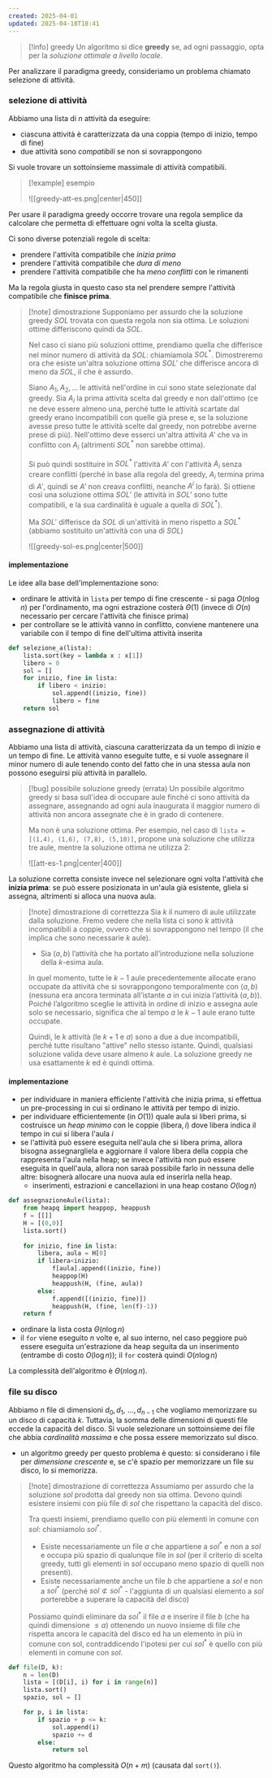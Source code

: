 ```yaml
---
created: 2025-04-01
updated: 2025-04-18T18:41
---
```

> [!info] greedy
> Un algoritmo si dice **greedy** se, ad ogni passaggio, opta per la *soluzione ottimale a livello locale*.

Per analizzare il paradigma greedy, consideriamo un problema chiamato selezione di attività.
### selezione di attività
Abbiamo una lista di $n$ attività da eseguire:
- ciascuna attività è caratterizzata da una coppia $(\text{tempo di inizio, tempo di fine})$
- due attività sono *compatibili* se non si sovrappongono

Si vuole trovare un sottoinsieme massimale di attività compatibili.

>[!example] esempio 
>
>![[greedy-att-es.png|center|450]]

Per usare il paradigma greedy occorre trovare una regola semplice da calcolare che permetta di effettuare ogni volta la scelta giusta.

Ci sono diverse potenziali regole di scelta:
- prendere l'attività compatibile che *inizia prima*
- prendere l'attività compatibile che *dura di meno*
- prendere l'attività compatibile che ha *meno conflitti* con le rimanenti

Ma la regola giusta in questo caso sta nel prendere sempre l'attività compatibile che **finisce prima**.

>[!note] dimostrazione
>Supponiamo per assurdo che la soluzione greedy $SOL$ trovata con questa regola non sia ottima. Le soluzioni ottime differiscono quindi da $SOL$. 
>
>Nel caso ci siano più soluzioni ottime, prendiamo quella che differisce nel minor numero di attività da $SOL$: chiamiamola $SOL^*$. Dimostreremo ora che esiste un'altra soluzione ottima $SOL'$ che differisce ancora di meno da $SOL$, il che è assurdo.
>
>Siano $A_{1},\,A_{2},\,\dots$ le attività nell'ordine in cui sono state selezionate dal greedy. Sia $A_{i}$ la prima attività scelta dal greedy e non dall'ottimo (ce ne deve essere almeno una, perché tutte le attività scartate dal greedy erano incompatibili con quelle già prese e, se la soluzione avesse preso tutte le attività scelte dal greedy, non potrebbe averne prese di più). Nell'ottimo deve esserci un'altra attività $A'$ che va in conflitto con $A_{i}$ (altrimenti $SOL^*$ non sarebbe ottima).
>
>Si può quindi sostituire in $SOL^*$ l'attività $A'$ con l'attività $A_{i}$ senza creare conflitti (perché in base alla regola del greedy, $A_{i}$ termina prima di $A'$, quindi se $A'$ non creava conflitti, neanche $A^i$ lo farà). Si ottiene così una soluzione ottima $SOL'$ (le attività in $SOL'$ sono tutte compatibili, e la sua cardinalità è uguale a quella di $SOL^*$). 
>
>Ma $SOL'$ differisce da $SOL$ di un'attività in meno rispetto a $SOL^*$ (abbiamo sostituito un'attività con una di $SOL$)
>
>![[greedy-sol-es.png|center|500]]

#### implementazione
Le idee alla base dell'implementazione sono:
- ordinare le attività in `lista` per tempo di fine crescente - si paga $O(n \log n)$ per l'ordinamento, ma ogni estrazione costerà $\Theta(1)$ (invece di $O(n)$ necessario per cercare l'attività che finisce prima)
- per controllare se le attività vanno in conflitto, conviene mantenere una variabile con il tempo di fine dell'ultima attività inserita 

```python
def selezione_a(lista):
	lista.sort(key = lambda x : x[1])
	libero = 0
	sol = []
	for inizio, fine in lista:
		if libero < inizio:
			sol.append((inizio, fine))
			libero = fine
	return sol
```

### assegnazione di attività
Abbiamo una lista di attività, ciascuna caratterizzata da un tempo di inizio e un tempo di fine. Le attività vanno eseguite tutte, e si vuole assegnare il minor numero di aule tenendo conto del fatto che in una stessa aula non possono eseguirsi più attività in parallelo.

>[!bug] possibile soluzione greedy (errata)
>Un possibile algoritmo greedy si basa sull'idea di occupare aule finché ci sono attività da assegnare, assegnando ad ogni aula inaugurata il maggior numero di attività non ancora assegnate che è in grado di contenere.
>
>Ma non è una soluzione ottima. Per esempio, nel caso di `lista = [(1,4), (1,6), (7,8), (5,10)]`, propone una soluzione che utilizza tre aule, mentre la soluzione ottima ne utilizza 2:
>
>![[att-es-1.png|center|400]]

La soluzione corretta consiste invece nel selezionare ogni volta l'attività che **inizia prima**: se può essere posizionata in un'aula già esistente, gliela si assegna, altrimenti si alloca una nuova aula.

>[!note] dimostrazione di correttezza
>Sia $k$ il numero di aule utilizzate dalla soluzione. Fremo vedere che nella lista ci sono $k$ attività incompatibili a coppie, ovvero che si sovrappongono nel tempo (il che implica che sono necessarie $k$ aule).
>
>- Sia $(a,b)$ l’attività che ha portato all’introduzione nella soluzione della $k$-esima aula. 
>
>In quel momento, tutte le $k-1$ aule precedentemente allocate erano occupate da attività che si sovrappongono temporalmente con $(a,b)$ (nessuna era ancora terminata all’istante $a$ in cui inizia l’attività $(a,b)$). Poiché l’algoritmo sceglie le attività in ordine di inizio e assegna aule solo se necessario, significa che al tempo $a$ le $k-1$ aule erano tutte occupate.
>
>Quindi, le $k$ attività (le $k+1$ e $a$) sono a due a due incompatibili, perché tutte risultano "attive" nello stesso istante. Quindi, qualsiasi soluzione valida deve usare almeno $k$ aule. La soluzione greedy ne usa esattamente $k$ ed è quindi ottima.

#### implementazione
- per individuare in maniera efficiente l'attività che inizia prima, si effettua un pre-processing in cui si ordinano le attività per tempo di inizio.
- per individuare efficientemente (in $O(1)$) quale aula si liberi prima, si costruisce un *heap minimo* con le coppie $(\text{libera},\,i)$ dove $\text{libera}$ indica il tempo in cui si libera l'aula $i$ 
- se l'attività può essere eseguita nell'aula che si libera prima, allora bisogna assegnargliela e aggiornare il valore $\text{libera}$ della coppia che rappresenta l'aula nella heap; se invece l'attività non può essere eseguita in quell'aula, allora non saraà possibile farlo in nessuna delle altre: bisognerà allocare una nuova aula ed inserirla nella heap.
	- inserimenti, estrazioni e cancellazioni in una heap costano $O(\log n)$

```python
def assegnazioneAule(lista):
	from heapq import heappop, heappush
	f = [[]]
	H = [(0,0)]
	lista.sort()
	
	for inizio, fine in lista:
		libera, aula = H[0]
		if libera<inizio:
			f[aula].append((inizio, fine))
			heappop(H)
			heappush(H, (fine, aula))
		else:
			f.append([(inizio, fine)])
			heappush(H, (fine, len(f)-1))
	return f
```

- ordinare la lista costa $\Theta(n \log n)$
- il `for` viene eseguito $n$ volte e, al suo interno, nel caso peggiore può essere eseguita un'estrazione da heap seguita da un inserimento (entrambe di costo $O(\log n)$); il `for` costerà quindi $O(n \log n)$

La complessità dell'algoritmo è $\Theta(n \log n)$.
### file su disco
Abbiamo $n$ file di dimensioni $d_{0},\,d_{1},\,\,\dots,\, d_{n-1}$ che vogliamo memorizzare su un disco di capacità $k$. Tuttavia, la somma delle dimensioni di questi file eccede la capacità del disco. Si vuole selezionare un sottoinsieme dei file che abbia *cardinalità massima* e che possa essere memorizzato sul disco.

- un algoritmo greedy per questo problema è questo: si considerano i file per *dimensione crescente* e, se c'è spazio per memorizzare un file su disco, lo si memorizza.

>[!note] dimostrazione di correttezza
>Assumiamo per assurdo che la soluzione $sol$ prodotta dal greedy non sia ottima. Devono quindi esistere insiemi con più file di $sol$ che rispettano la capacità del disco.
>
>Tra questi insiemi, prendiamo quello con più elementi in comune con $sol$: chiamiamolo $sol^*$.
>
>- Esiste necessariamente un file $a$ che appartiene a $sol^*$ e non a $sol$ e occupa più spazio di qualunque file in $sol$ (per il criterio di scelta greedy, tutti gli elementi in $sol$ occupano meno spazio di quelli non presenti). 
>- Esiste necessariamente anche un file $b$ che appartiene a $sol$ e non a $sol^*$ (perché $sol \not\subset sol^*$ - l'aggiunta di un qualsiasi elemento a $sol$ porterebbe a superare la capacità del disco)
>
>Possiamo quindi eliminare da $sol^*$ il file $a$ e inserire il file $b$ (che ha quindi dimensione $\leq a)$ ottenendo un nuovo insieme di file che rispetta ancora le capacità del disco ed ha un elemento in più in comune con sol, contraddicendo l'ipotesi per cui $sol^*$ è quello con più elementi in comune con $sol$.

```python
def file(D, k):
	n = len(D)
	lista = [(D[i], i) for i in range(n)]
	lista.sort()
	spazio, sol = []

	for p, i in lista:
		if spazio + p <= k:
			sol.append(i)
			spazio += d
		else:
			return sol 
```

Questo algoritmo ha complessità $O(n+m)$ (causata dal `sort()`).
